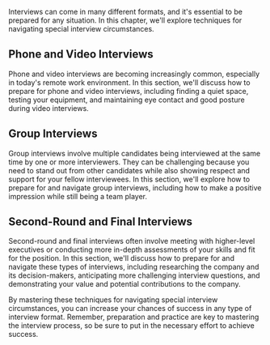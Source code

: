 
Interviews can come in many different formats, and it's essential to be prepared for any situation. In this chapter, we'll explore techniques for navigating special interview circumstances.

Phone and Video Interviews
--------------------------

Phone and video interviews are becoming increasingly common, especially in today's remote work environment. In this section, we'll discuss how to prepare for phone and video interviews, including finding a quiet space, testing your equipment, and maintaining eye contact and good posture during video interviews.

Group Interviews
----------------

Group interviews involve multiple candidates being interviewed at the same time by one or more interviewers. They can be challenging because you need to stand out from other candidates while also showing respect and support for your fellow interviewees. In this section, we'll explore how to prepare for and navigate group interviews, including how to make a positive impression while still being a team player.

Second-Round and Final Interviews
---------------------------------

Second-round and final interviews often involve meeting with higher-level executives or conducting more in-depth assessments of your skills and fit for the position. In this section, we'll discuss how to prepare for and navigate these types of interviews, including researching the company and its decision-makers, anticipating more challenging interview questions, and demonstrating your value and potential contributions to the company.

By mastering these techniques for navigating special interview circumstances, you can increase your chances of success in any type of interview format. Remember, preparation and practice are key to mastering the interview process, so be sure to put in the necessary effort to achieve success.
